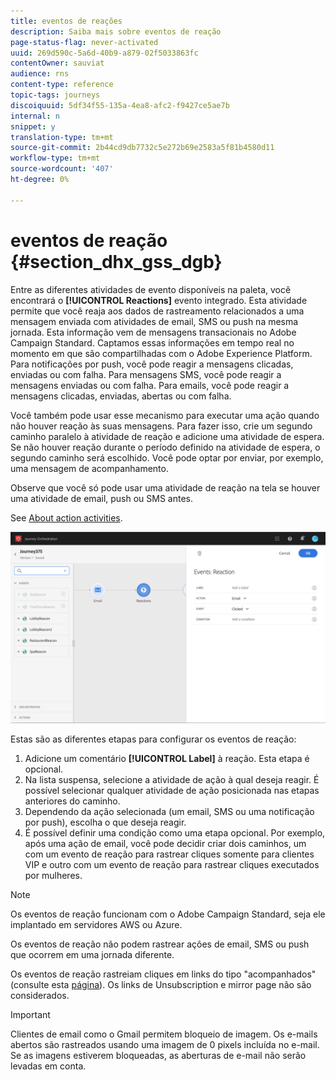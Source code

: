 ```yaml
---
title: eventos de reações
description: Saiba mais sobre eventos de reação
page-status-flag: never-activated
uuid: 269d590c-5a6d-40b9-a879-02f5033863fc
contentOwner: sauviat
audience: rns
content-type: reference
topic-tags: journeys
discoiquuid: 5df34f55-135a-4ea8-afc2-f9427ce5ae7b
internal: n
snippet: y
translation-type: tm+mt
source-git-commit: 2b44cd9db7732c5e272b69e2583a5f81b4580d11
workflow-type: tm+mt
source-wordcount: '407'
ht-degree: 0%

---
```



# eventos de reação {#section_dhx_gss_dgb}

Entre as diferentes atividades de evento disponíveis na paleta, você encontrará o **[!UICONTROL Reactions]** evento integrado. Esta atividade permite que você reaja aos dados de rastreamento relacionados a uma mensagem enviada com atividades de email, SMS ou push na mesma jornada. Esta informação vem de mensagens transacionais no Adobe Campaign Standard. Captamos essas informações em tempo real no momento em que são compartilhadas com o Adobe Experience Platform. Para notificações por push, você pode reagir a mensagens clicadas, enviadas ou com falha. Para mensagens SMS, você pode reagir a mensagens enviadas ou com falha. Para emails, você pode reagir a mensagens clicadas, enviadas, abertas ou com falha.

Você também pode usar esse mecanismo para executar uma ação quando não houver reação às suas mensagens. Para fazer isso, crie um segundo caminho paralelo à atividade de reação e adicione uma atividade de espera. Se não houver reação durante o período definido na atividade de espera, o segundo caminho será escolhido. Você pode optar por enviar, por exemplo, uma mensagem de acompanhamento.

Observe que você só pode usar uma atividade de reação na tela se houver uma atividade de email, push ou SMS antes.

See [About action activities](../building-journeys/about-action-activities.md).

![](../assets/journey45.png)

Estas são as diferentes etapas para configurar os eventos de reação:

1. Adicione um comentário **[!UICONTROL Label]** à reação. Esta etapa é opcional.
1. Na lista suspensa, selecione a atividade de ação à qual deseja reagir. É possível selecionar qualquer atividade de ação posicionada nas etapas anteriores do caminho.
1. Dependendo da ação selecionada (um email, SMS ou uma notificação por push), escolha o que deseja reagir.
1. É possível definir uma condição como uma etapa opcional. Por exemplo, após uma ação de email, você pode decidir criar dois caminhos, um com um evento de reação para rastrear cliques somente para clientes VIP e outro com um evento de reação para rastrear cliques executados por mulheres.

>[!NOTE]
>
>Os eventos de reação funcionam com o Adobe Campaign Standard, seja ele implantado em servidores AWS ou Azure.
>
>Os eventos de reação não podem rastrear ações de email, SMS ou push que ocorrem em uma jornada diferente.
>
>Os eventos de reação rastreiam cliques em links do tipo &quot;acompanhados&quot; (consulte esta [página](https://docs.adobe.com/content/help/en/campaign-standard/using/designing-content/links.html#about-tracked-urls)). Os links de Unsubscription e mirror page não são considerados.

>[!IMPORTANT]
>
>Clientes de email como o Gmail permitem bloqueio de imagem. Os e-mails abertos são rastreados usando uma imagem de 0 pixels incluída no e-mail. Se as imagens estiverem bloqueadas, as aberturas de e-mail não serão levadas em conta.
